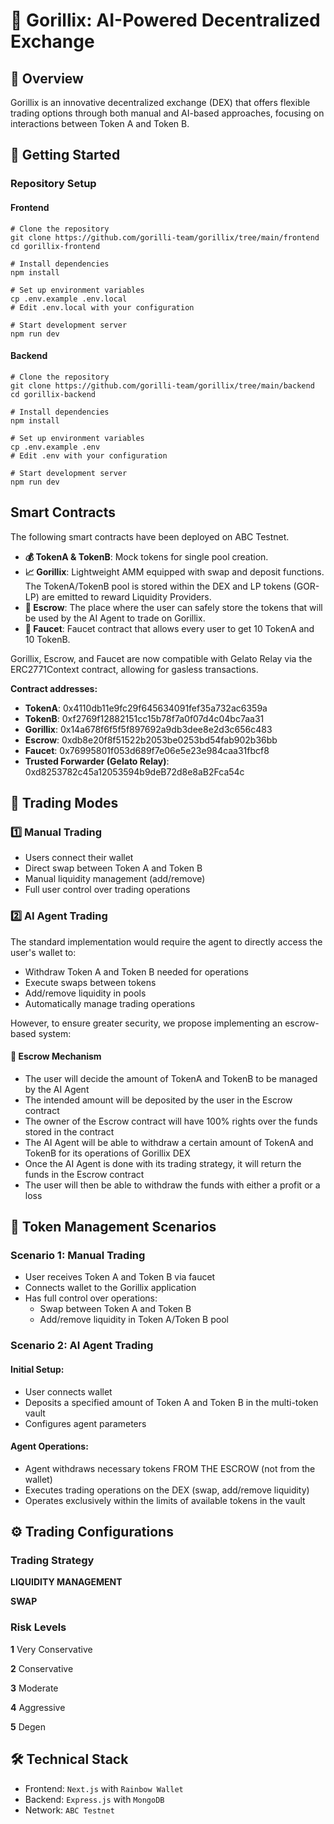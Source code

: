 # 🦍 Gorillix: AI-Powered Decentralized Exchange

## 📝 Overview

Gorillix is an innovative decentralized exchange (DEX) that offers flexible trading options through both manual and AI-based approaches, focusing on interactions between Token A and Token B.

## 🚀 Getting Started

### Repository Setup

#### Frontend
```
# Clone the repository
git clone https://github.com/gorilli-team/gorillix/tree/main/frontend
cd gorillix-frontend

# Install dependencies
npm install

# Set up environment variables
cp .env.example .env.local
# Edit .env.local with your configuration

# Start development server
npm run dev
```

#### Backend
```
# Clone the repository
git clone https://github.com/gorilli-team/gorillix/tree/main/backend
cd gorillix-backend

# Install dependencies
npm install

# Set up environment variables
cp .env.example .env
# Edit .env with your configuration

# Start development server
npm run dev
```


## Smart Contracts

The following smart contracts have been deployed on ABC Testnet.

- **💰 TokenA & TokenB**: Mock tokens for single pool creation.
- **📈 Gorillix**: Lightweight AMM equipped with swap and deposit functions. The TokenA/TokenB pool is stored within the DEX and LP tokens (GOR-LP) are emitted to reward Liquidity Providers.
- **🔐 Escrow**: The place where the user can safely store the tokens that will be used by the AI Agent to trade on Gorillix.
- **🚰 Faucet**: Faucet contract that allows every user to get 10 TokenA and 10 TokenB.

Gorillix, Escrow, and Faucet are now compatible with Gelato Relay via the ERC2771Context contract, allowing for gasless transactions.

**Contract addresses:**
- **TokenA**: 0x4110db11e9fc29f645634091fef35a732ac6359a
- **TokenB**: 0xf2769f12882151cc15b78f7a0f07d4c04bc7aa31
- **Gorillix**: 0x14a678f6f5f5f897692a9db3dee8e2d3c656c483
- **Escrow**: 0xdb8e20f8f51522b2053be0253bd54fab902b36bb
- **Faucet**: 0x76995801f053d689f7e06e5e23e984caa31fbcf8
- **Trusted Forwarder (Gelato Relay)**: 0xd8253782c45a12053594b9deB72d8e8aB2Fca54c

## 💫 Trading Modes

### 1️⃣ Manual Trading

* Users connect their wallet
* Direct swap between Token A and Token B
* Manual liquidity management (add/remove)
* Full user control over trading operations

### 2️⃣ AI Agent Trading

The standard implementation would require the agent to directly access the user's wallet to:

* Withdraw Token A and Token B needed for operations
* Execute swaps between tokens
* Add/remove liquidity in pools
* Automatically manage trading operations

However, to ensure greater security, we propose implementing an escrow-based system:

#### 🔐 Escrow Mechanism

* The user will decide the amount of TokenA and TokenB to be managed by the AI Agent
* The intended amount will be deposited by the user in the Escrow contract
* The owner of the Escrow contract will have 100% rights over the funds stored in the contract
* The AI Agent will be able to withdraw a certain amount of TokenA and TokenB for its operations of Gorillix DEX
* Once the AI Agent is done with its trading strategy, it will return the funds in the Escrow contract
* The user will then be able to withdraw the funds with either a profit or a loss

## 🔄 Token Management Scenarios

### Scenario 1: Manual Trading

* User receives Token A and Token B via faucet
* Connects wallet to the Gorillix application
* Has full control over operations:
  * Swap between Token A and Token B
  * Add/remove liquidity in Token A/Token B pool

### Scenario 2: AI Agent Trading

#### Initial Setup:
* User connects wallet
* Deposits a specified amount of Token A and Token B in the multi-token vault
* Configures agent parameters

#### Agent Operations:
* Agent withdraws necessary tokens FROM THE ESCROW (not from the wallet)
* Executes trading operations on the DEX (swap, add/remove liquidity)
* Operates exclusively within the limits of available tokens in the vault

## ⚙️ Trading Configurations

### Trading Strategy

**LIQUIDITY MANAGEMENT**

**SWAP**

### Risk Levels

**1** Very Conservative

**2** Conservative

**3** Moderate

**4** Aggressive

**5** Degen

## 🛠 Technical Stack

* Frontend: `Next.js` with `Rainbow Wallet`
* Backend: `Express.js` with `MongoDB`
* Network: `ABC Testnet`